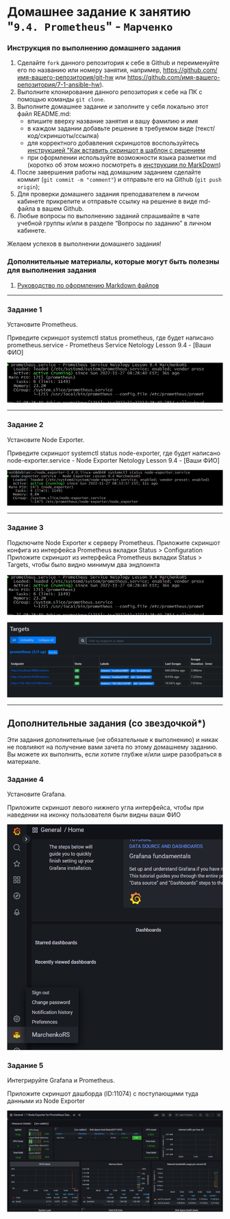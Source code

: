 # Домашнее задание к занятию "`9.4. Prometheus`" - `Марченко`


### Инструкция по выполнению домашнего задания

   1. Сделайте `fork` данного репозитория к себе в Github и переименуйте его по названию или номеру занятия, например, https://github.com/имя-вашего-репозитория/git-hw или  https://github.com/имя-вашего-репозитория/7-1-ansible-hw).
   2. Выполните клонирование данного репозитория к себе на ПК с помощью команды `git clone`.
   3. Выполните домашнее задание и заполните у себя локально этот файл README.md:
      - впишите вверху название занятия и вашу фамилию и имя
      - в каждом задании добавьте решение в требуемом виде (текст/код/скриншоты/ссылка)
      - для корректного добавления скриншотов воспользуйтесь [инструкцией "Как вставить скриншот в шаблон с решением](https://github.com/netology-code/sys-pattern-homework/blob/main/screen-instruction.md)
      - при оформлении используйте возможности языка разметки md (коротко об этом можно посмотреть в [инструкции  по MarkDown](https://github.com/netology-code/sys-pattern-homework/blob/main/md-instruction.md))
   4. После завершения работы над домашним заданием сделайте коммит (`git commit -m "comment"`) и отправьте его на Github (`git push origin`);
   5. Для проверки домашнего задания преподавателем в личном кабинете прикрепите и отправьте ссылку на решение в виде md-файла в вашем Github.
   6. Любые вопросы по выполнению заданий спрашивайте в чате учебной группы и/или в разделе “Вопросы по заданию” в личном кабинете.
   
Желаем успехов в выполнении домашнего задания!
   
### Дополнительные материалы, которые могут быть полезны для выполнения задания

1. [Руководство по оформлению Markdown файлов](https://gist.github.com/Jekins/2bf2d0638163f1294637#Code)

---

### Задание 1

Установите Prometheus.

Приведите скриншот systemctl status prometheus, где будет написано prometheus.service - Prometheus Service Netology Lesson 9.4 - [Ваши ФИО]

![prometheus service status](https://github.com/MRS91/9.4.-Prometheus/blob/main/img/prometheus.service.png)


---

### Задание 2

Установите Node Exporter.

Приведите скриншот systemctl status node-exporter, где будет написано node-exporter.service - Node Exporter Netology Lesson 9.4 - [Ваши ФИО]

![node-exporter status](https://github.com/MRS91/9.4.-Prometheus/blob/main/img/node-exporter%20status.png)


---

### Задание 3

Подключите Node Exporter к серверу Prometheus.
Приложите скриншот конфига из интерфейса Prometheus вкладки Status > Configuration Приложите скриншот из интерфейса Prometheus вкладки Status > Targets, чтобы было видно минимум два эндпоинта

![prometheus config](https://github.com/MRS91/9.4.-Prometheus/blob/main/img/prometheus.service.png)

![prometheus target](https://github.com/MRS91/9.4.-Prometheus/blob/main/img/prometheus%20target.png)

---
## Дополнительные задания (со звездочкой*)

Эти задания дополнительные (не обязательные к выполнению) и никак не повлияют на получение вами зачета по этому домашнему заданию. Вы можете их выполнить, если хотите глубже и/или шире разобраться в материале.

### Задание 4

Установите Grafana.

Приложите скриншот левого нижнего угла интерфейса, чтобы при наведении на иконку пользователя были видны ваши ФИО

![Grafana Login](https://github.com/MRS91/9.4.-Prometheus/blob/main/img/grafana%20login.png)

### Задание 5

Интегрируйте Grafana и Prometheus.

Приложите скриншот дашборда (ID:11074) с поступающими туда данными из Node Exporter

![Grafana dashbord](https://github.com/MRS91/9.4.-Prometheus/blob/main/img/grafana%20dash%2011074.png)
